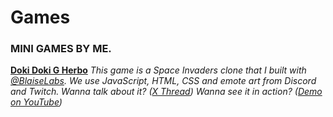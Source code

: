 # Games
### MINI GAMES BY ME. 

**[Doki Doki G Herbo](https://github.com/LiloZine/Games/blob/main/Doki%20Doki%20GHerbo)** *This game is a Space Invaders clone that I built with [@BlaiseLabs](https://github.com/BlaiseLabs). We use JavaScript, HTML, CSS and emote art from Discord and Twitch. Wanna talk about it? ([X Thread](https://x.com/LIL0ZINE/status/1920109035145011641)) Wanna see it in action? ([Demo on YouTube](https://youtu.be/1VJsf5MYoW4))*


